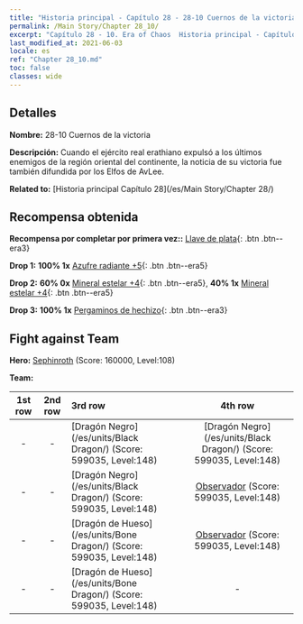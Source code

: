 ```yaml
---
title: "Historia principal - Capítulo 28 - 28-10 Cuernos de la victoria"
permalink: /Main Story/Chapter 28_10/
excerpt: "Capítulo 28 - 10. Era of Chaos  Historia principal - Capítulo 28_10. 28-10 Cuernos de la victoria"
last_modified_at: 2021-06-03
locale: es
ref: "Chapter 28_10.md"
toc: false
classes: wide
---
```


## Detalles

 **Nombre:** 28-10 Cuernos de la victoria

 **Descripción:** Cuando el ejército real erathiano expulsó a los últimos enemigos de la región oriental del continente, la noticia de su victoria fue también difundida por los Elfos de AvLee.

 **Related to:** [Historia principal Capítulo 28](/es/Main Story/Chapter 28/)

## Recompensa obtenida

 **Recompensa por completar por primera vez::** [Llave de plata](/ItemsES/con_693/){: .btn .btn--era3}

 **Drop 1:** **100% 1x** [Azufre radiante +5](/ItemsES/mat_99/){: .btn .btn--era5}

 **Drop 2:** **60% 0x** [Mineral estelar +4](/ItemsES/mat_89/){: .btn .btn--era5}, **40% 1x** [Mineral estelar +4](/ItemsES/mat_89/){: .btn .btn--era5}

 **Drop 3:** **100% 1x** [Pergaminos de hechizo](/ItemsES/con_694/){: .btn .btn--era3}


## Fight against Team
 **Hero:** [Sephinroth](/es/heroes/Sephinroth/) (Score: 160000, Level:108)

 **Team:**


  | 1st row | 2nd row | 3rd row | 4th row |
  |:----:|:----:|:----|:----:|
  | - | - | [Dragón Negro](/es/units/Black Dragon/) (Score: 599035, Level:148)  | [Dragón Negro](/es/units/Black Dragon/) (Score: 599035, Level:148)  |
  | - | - | [Dragón Negro](/es/units/Black Dragon/) (Score: 599035, Level:148)  | [Observador](/es/units/Beholder/) (Score: 599035, Level:148)  |
  | - | - | [Dragón de Hueso](/es/units/Bone Dragon/) (Score: 599035, Level:148)  | [Observador](/es/units/Beholder/) (Score: 599035, Level:148)  |
  | - | - | [Dragón de Hueso](/es/units/Bone Dragon/) (Score: 599035, Level:148)  | - |


